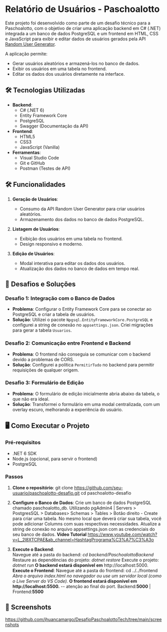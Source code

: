 # Relatório de Usuários - Paschoalotto

Este projeto foi desenvolvido como parte de um desafio técnico para a Paschoalotto, com o objetivo de criar uma aplicação backend em C# (.NET) integrada a um banco de dados PostgreSQL e um frontend em HTML, CSS e JavaScript para exibir e editar dados de usuários gerados pela API [Random User Generator](https://randomuser.me/).

A aplicação permite:
- Gerar usuários aleatórios e armazená-los no banco de dados.
- Exibir os usuários em uma tabela no frontend.
- Editar os dados dos usuários diretamente na interface.

## 🛠️ Tecnologias Utilizadas

- **Backend**:
  - C# (.NET 6)
  - Entity Framework Core
  - PostgreSQL
  - Swagger (Documentação da API)
- **Frontend**:
  - HTML5
  - CSS3
  - JavaScript (Vanilla)
- **Ferramentas**:
  - Visual Studio Code
  - Git e GitHub
  - Postman (Testes de API)

## 🛠️ Funcionalidades

1. **Geração de Usuários**:
   - Consumo da API Random User Generator para criar usuários aleatórios.
   - Armazenamento dos dados no banco de dados PostgreSQL.

2. **Listagem de Usuários**:
   - Exibição dos usuários em uma tabela no frontend.
   - Design responsivo e moderno.

3. **Edição de Usuários**:
   - Modal interativa para editar os dados dos usuários.
   - Atualização dos dados no banco de dados em tempo real.

## 🧠 Desafios e Soluções

### Desafio 1: Integração com o Banco de Dados
- **Problema**: Configurar o Entity Framework Core para se conectar ao PostgreSQL e criar a tabela de usuários.
- **Solução**: Utilizei o pacote `Npgsql.EntityFrameworkCore.PostgreSQL` e configurei a string de conexão no `appsettings.json`. Criei migrações para gerar a tabela `Usuarios`.

### Desafio 2: Comunicação entre Frontend e Backend
- **Problema**: O frontend não conseguia se comunicar com o backend devido a problemas de CORS.
- **Solução**: Configurei a política `PermitirTudo` no backend para permitir requisições de qualquer origem.

### Desafio 3: Formulário de Edição
- **Problema**: O formulário de edição inicialmente abria abaixo da tabela, o que não era ideal.
- **Solução**: Transformei o formulário em uma modal centralizada, com um overlay escuro, melhorando a experiência do usuário.

## 🖥️ Como Executar o Projeto

### Pré-requisitos
- .NET 6 SDK
- Node.js (opcional, para servir o frontend)
- PostgreSQL

### Passos
1. **Clone o repositório**:
   git clone https://github.com/seu-usuario/paschoalotto-desafio.git
   cd paschoalotto-desafio
   
3. **Configure o Banco de Dados**:
   Crie um banco de dados PostgreSQL chamado paschoalotto_db.
   Utilizando pgAdmin4 | Servers > PostgresSQL > Databases> Schemas > Tables > Botão direito - Create para criar uma tabela. No mesmo local que deverá criar sua tabela, você pode adicionar Columns com suas respectivas necessidades.
   Atualize a string de conexão no arquivo appsettings.json com as credenciais do seu banco de dados.
   **Vídeo Tutorial** https://www.youtube.com/watch?v=L_2l8XTCPAE&ab_channel=HashtagPrograma%C3%A7%C3%A3o
   
5. **Execute o Backend**:   
     Navegue até a pasta do backend:
*cd backend/PaschoalottoBackend*
Restaure as dependências do projeto:
*dotnet restore*
Execute o projeto:
*dotnet run*
**O backend estará disponível em** http://localhost:5000.
**Execute o Frontend**:
Navegue até a pasta do frontend:
cd ../../frontend
*Abra o arquivo index.html no navegador ou use um servidor local (como o Live Server do VS Code).*
**O frontend estará disponível em http://localhost:5500.** -- atenção ao final do port. Backend:**5000** | Frontend:**5500**

## 📸 Screenshots
https://github.com/jhuancamargo/DesafioPaschoalottoTech/tree/main/screenshots
